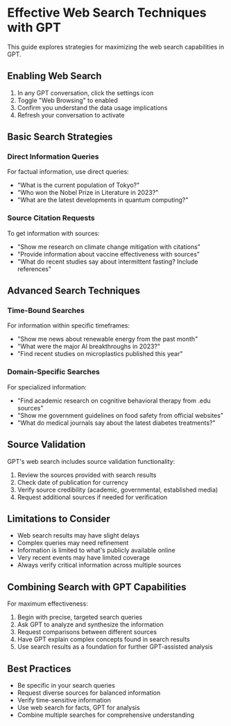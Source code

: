 # Effective Web Search Techniques with GPT

This guide explores strategies for maximizing the web search capabilities in GPT.

## Enabling Web Search

1. In any GPT conversation, click the settings icon
2. Toggle "Web Browsing" to enabled
3. Confirm you understand the data usage implications
4. Refresh your conversation to activate

## Basic Search Strategies

### Direct Information Queries

For factual information, use direct queries:
- "What is the current population of Tokyo?"
- "Who won the Nobel Prize in Literature in 2023?"
- "What are the latest developments in quantum computing?"

### Source Citation Requests

To get information with sources:
- "Show me research on climate change mitigation with citations"
- "Provide information about vaccine effectiveness with sources"
- "What do recent studies say about intermittent fasting? Include references"

## Advanced Search Techniques

### Time-Bound Searches

For information within specific timeframes:
- "Show me news about renewable energy from the past month"
- "What were the major AI breakthroughs in 2023?"
- "Find recent studies on microplastics published this year"

### Domain-Specific Searches

For specialized information:
- "Find academic research on cognitive behavioral therapy from .edu sources"
- "Show me government guidelines on food safety from official websites"
- "What do medical journals say about the latest diabetes treatments?"

## Source Validation

GPT's web search includes source validation functionality:
1. Review the sources provided with search results
2. Check date of publication for currency
3. Verify source credibility (academic, governmental, established media)
4. Request additional sources if needed for verification

## Limitations to Consider

- Web search results may have slight delays
- Complex queries may need refinement
- Information is limited to what's publicly available online
- Very recent events may have limited coverage
- Always verify critical information across multiple sources

## Combining Search with GPT Capabilities

For maximum effectiveness:
1. Begin with precise, targeted search queries
2. Ask GPT to analyze and synthesize the information
3. Request comparisons between different sources
4. Have GPT explain complex concepts found in search results
5. Use search results as a foundation for further GPT-assisted analysis

## Best Practices

- Be specific in your search queries
- Request diverse sources for balanced information
- Verify time-sensitive information
- Use web search for facts, GPT for analysis
- Combine multiple searches for comprehensive understanding 